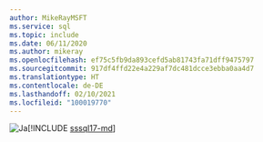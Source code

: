 ```yaml
---
author: MikeRayMSFT
ms.service: sql
ms.topic: include
ms.date: 06/11/2020
ms.author: mikeray
ms.openlocfilehash: ef75c5fb9da893cefd5ab81743fa71dff9475797
ms.sourcegitcommit: 917df4ffd22e4a229af7dc481dcce3ebba0aa4d7
ms.translationtype: HT
ms.contentlocale: de-DE
ms.lasthandoff: 02/10/2021
ms.locfileid: "100019770"
---
```

<Token>![Ja](../media/yes-icon.png)[!INCLUDE [sssql17-md](../sssql17-md.md)]</Token>

